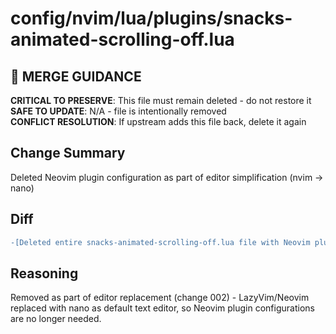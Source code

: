 # config/nvim/lua/plugins/snacks-animated-scrolling-off.lua

## 🚨 MERGE GUIDANCE
**CRITICAL TO PRESERVE**: This file must remain deleted - do not restore it  
**SAFE TO UPDATE**: N/A - file is intentionally removed  
**CONFLICT RESOLUTION**: If upstream adds this file back, delete it again

## Change Summary
Deleted Neovim plugin configuration as part of editor simplification (nvim → nano)

## Diff
```diff
-[Deleted entire snacks-animated-scrolling-off.lua file with Neovim plugin configuration]
```

## Reasoning
Removed as part of editor replacement (change 002) - LazyVim/Neovim replaced with nano as default text editor, so Neovim plugin configurations are no longer needed.